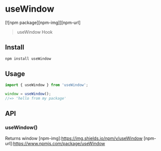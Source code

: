 # useWindow

[![npm package][npm-img]][npm-url]

> useWindow Hook

## Install

```bash
npm install useWindow
```

## Usage

```ts
import { useWindow } from 'useWindow';

window = useWindow();
//=> 'hello from my package'
```

## API

### useWindow()

Returns window
[npm-img]:https://img.shields.io/npm/v/useWindow
[npm-url]:https://www.npmjs.com/package/useWindow

